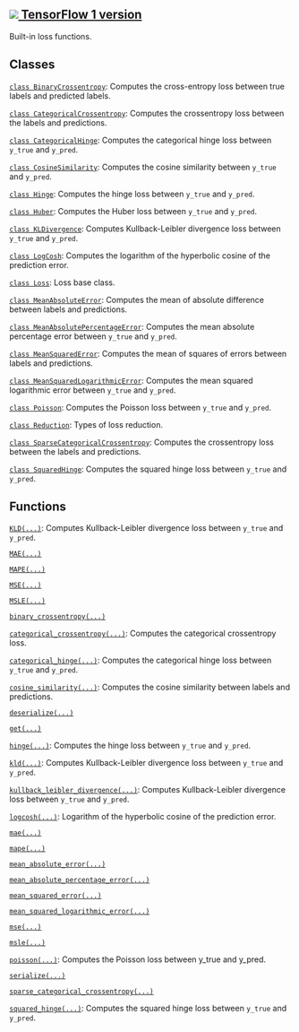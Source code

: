 [ ![](https://tensorflow.google.cn/images/tf_logo_32px.png) TensorFlow 1
version](/versions/r1.15/api_docs/python/tf/keras/losses)  
---  
  
Built-in loss functions.

## Classes

[`class
BinaryCrossentropy`](https://tensorflow.google.cn/api_docs/python/tf/keras/losses/BinaryCrossentropy):
Computes the cross-entropy loss between true labels and predicted labels.

[`class
CategoricalCrossentropy`](https://tensorflow.google.cn/api_docs/python/tf/keras/losses/CategoricalCrossentropy):
Computes the crossentropy loss between the labels and predictions.

[`class
CategoricalHinge`](https://tensorflow.google.cn/api_docs/python/tf/keras/losses/CategoricalHinge):
Computes the categorical hinge loss between `y_true` and `y_pred`.

[`class
CosineSimilarity`](https://tensorflow.google.cn/api_docs/python/tf/keras/losses/CosineSimilarity):
Computes the cosine similarity between `y_true` and `y_pred`.

[`class
Hinge`](https://tensorflow.google.cn/api_docs/python/tf/keras/losses/Hinge):
Computes the hinge loss between `y_true` and `y_pred`.

[`class
Huber`](https://tensorflow.google.cn/api_docs/python/tf/keras/losses/Huber):
Computes the Huber loss between `y_true` and `y_pred`.

[`class
KLDivergence`](https://tensorflow.google.cn/api_docs/python/tf/keras/losses/KLDivergence):
Computes Kullback-Leibler divergence loss between `y_true` and `y_pred`.

[`class
LogCosh`](https://tensorflow.google.cn/api_docs/python/tf/keras/losses/LogCosh):
Computes the logarithm of the hyperbolic cosine of the prediction error.

[`class
Loss`](https://tensorflow.google.cn/api_docs/python/tf/keras/losses/Loss):
Loss base class.

[`class
MeanAbsoluteError`](https://tensorflow.google.cn/api_docs/python/tf/keras/losses/MeanAbsoluteError):
Computes the mean of absolute difference between labels and predictions.

[`class
MeanAbsolutePercentageError`](https://tensorflow.google.cn/api_docs/python/tf/keras/losses/MeanAbsolutePercentageError):
Computes the mean absolute percentage error between `y_true` and `y_pred`.

[`class
MeanSquaredError`](https://tensorflow.google.cn/api_docs/python/tf/keras/losses/MeanSquaredError):
Computes the mean of squares of errors between labels and predictions.

[`class
MeanSquaredLogarithmicError`](https://tensorflow.google.cn/api_docs/python/tf/keras/losses/MeanSquaredLogarithmicError):
Computes the mean squared logarithmic error between `y_true` and `y_pred`.

[`class
Poisson`](https://tensorflow.google.cn/api_docs/python/tf/keras/losses/Poisson):
Computes the Poisson loss between `y_true` and `y_pred`.

[`class
Reduction`](https://tensorflow.google.cn/api_docs/python/tf/keras/losses/Reduction):
Types of loss reduction.

[`class
SparseCategoricalCrossentropy`](https://tensorflow.google.cn/api_docs/python/tf/keras/losses/SparseCategoricalCrossentropy):
Computes the crossentropy loss between the labels and predictions.

[`class
SquaredHinge`](https://tensorflow.google.cn/api_docs/python/tf/keras/losses/SquaredHinge):
Computes the squared hinge loss between `y_true` and `y_pred`.

## Functions

[`KLD(...)`](https://tensorflow.google.cn/api_docs/python/tf/keras/losses/KLD):
Computes Kullback-Leibler divergence loss between `y_true` and `y_pred`.

[`MAE(...)`](https://tensorflow.google.cn/api_docs/python/tf/keras/losses/MAE)

[`MAPE(...)`](https://tensorflow.google.cn/api_docs/python/tf/keras/losses/MAPE)

[`MSE(...)`](https://tensorflow.google.cn/api_docs/python/tf/keras/losses/MSE)

[`MSLE(...)`](https://tensorflow.google.cn/api_docs/python/tf/keras/losses/MSLE)

[`binary_crossentropy(...)`](https://tensorflow.google.cn/api_docs/python/tf/keras/losses/binary_crossentropy)

[`categorical_crossentropy(...)`](https://tensorflow.google.cn/api_docs/python/tf/keras/losses/categorical_crossentropy):
Computes the categorical crossentropy loss.

[`categorical_hinge(...)`](https://tensorflow.google.cn/api_docs/python/tf/keras/losses/categorical_hinge):
Computes the categorical hinge loss between `y_true` and `y_pred`.

[`cosine_similarity(...)`](https://tensorflow.google.cn/api_docs/python/tf/keras/losses/cosine_similarity):
Computes the cosine similarity between labels and predictions.

[`deserialize(...)`](https://tensorflow.google.cn/api_docs/python/tf/keras/losses/deserialize)

[`get(...)`](https://tensorflow.google.cn/api_docs/python/tf/keras/losses/get)

[`hinge(...)`](https://tensorflow.google.cn/api_docs/python/tf/keras/losses/hinge):
Computes the hinge loss between `y_true` and `y_pred`.

[`kld(...)`](https://tensorflow.google.cn/api_docs/python/tf/keras/losses/KLD):
Computes Kullback-Leibler divergence loss between `y_true` and `y_pred`.

[`kullback_leibler_divergence(...)`](https://tensorflow.google.cn/api_docs/python/tf/keras/losses/KLD):
Computes Kullback-Leibler divergence loss between `y_true` and `y_pred`.

[`logcosh(...)`](https://tensorflow.google.cn/api_docs/python/tf/keras/losses/logcosh):
Logarithm of the hyperbolic cosine of the prediction error.

[`mae(...)`](https://tensorflow.google.cn/api_docs/python/tf/keras/losses/MAE)

[`mape(...)`](https://tensorflow.google.cn/api_docs/python/tf/keras/losses/MAPE)

[`mean_absolute_error(...)`](https://tensorflow.google.cn/api_docs/python/tf/keras/losses/MAE)

[`mean_absolute_percentage_error(...)`](https://tensorflow.google.cn/api_docs/python/tf/keras/losses/MAPE)

[`mean_squared_error(...)`](https://tensorflow.google.cn/api_docs/python/tf/keras/losses/MSE)

[`mean_squared_logarithmic_error(...)`](https://tensorflow.google.cn/api_docs/python/tf/keras/losses/MSLE)

[`mse(...)`](https://tensorflow.google.cn/api_docs/python/tf/keras/losses/MSE)

[`msle(...)`](https://tensorflow.google.cn/api_docs/python/tf/keras/losses/MSLE)

[`poisson(...)`](https://tensorflow.google.cn/api_docs/python/tf/keras/losses/poisson):
Computes the Poisson loss between y_true and y_pred.

[`serialize(...)`](https://tensorflow.google.cn/api_docs/python/tf/keras/losses/serialize)

[`sparse_categorical_crossentropy(...)`](https://tensorflow.google.cn/api_docs/python/tf/keras/losses/sparse_categorical_crossentropy)

[`squared_hinge(...)`](https://tensorflow.google.cn/api_docs/python/tf/keras/losses/squared_hinge):
Computes the squared hinge loss between `y_true` and `y_pred`.

